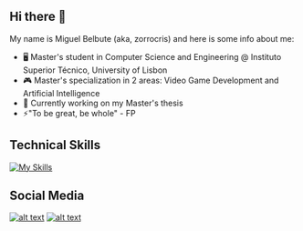 ## Hi there 👋

My name is Miguel Belbute (aka, zorrocris) and here is some info about me:

- 🖥️ Master's student in Computer Science and Engineering @ Instituto Superior Técnico, University of Lisbon
- 🎮 Master's specialization in 2 areas: Video Game Development and Artificial Intelligence
- 🤔 Currently working on my Master's thesis
- ⚡"To be great, be whole" - FP
  
## Technical Skills
[![My Skills](https://skillicons.dev/icons?i=unity,unreal,cs,cpp,py,matlab)](https://skillicons.dev)

## Social Media

[![alt text][1.1]][1]
[![alt text][1.2]][2]

[1.1]: https://img.icons8.com/?size=100&id=b9_NzGK1H_Pe&format=png&color=000000
[1.2]: https://img.icons8.com/?size=100&id=13930&format=png&color=000000


[1]: https://zorrocrisis.itch.io/
[2]: https://www.linkedin.com/in/miguelbelbute/




